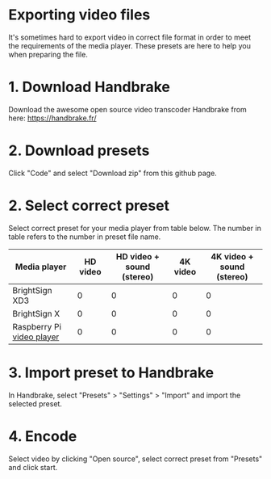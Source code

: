 
# Exporting video files

It's sometimes hard to export video in correct file format in order to meet the requirements of the media player. These presets are here to help you when preparing the file. 

# 1. Download Handbrake

Download the awesome open source video transcoder Handbrake from here:
https://handbrake.fr/

# 2. Download presets

Click "Code" and select "Download zip" from this github page.

# 2. Select correct preset

Select correct preset for your media player from table below. The number in table refers to the number in preset file name.

Media player | HD video | HD video + sound (stereo) | 4K video | 4K video + sound (stereo) | 
--- | --- | --- | --- |--- |
BrightSign XD3 | 0 | 0 | 0 | 0 |
BrightSign X | 0 | 0 | 0 | 0 |
Raspberry Pi [video player](https://github.com/uniarts-helsinki-art-and-technology/videoPlayer) | 0 | 0 | 0 | 0 |

# 3. Import preset to Handbrake

In Handbrake, select "Presets" > "Settings" > "Import" and import the selected preset.

# 4. Encode

Select video by clicking "Open source", select correct preset from "Presets" and click start.



